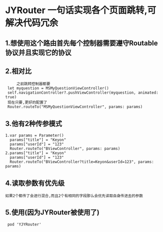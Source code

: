 # JYRouter 一句话实现各个页面跳转,可解决代码冗余


## 1.想使用这个路由首先每个控制器需要遵守Routable协议并且实现它的协议

## 2.相对比  
         之前跳转控制器都要
	 let myquestion = MSMyQuestionViewController()
	 self.navigationController?.pushViewController(myquestion, animated: true)
	 现在只要,更好的配置了
	 Router.routeTo("MSMyQuestionViewController", params: params) 
## 3.他有2种传参模式  
	1.var params = Parameter()  
	  params["title"] = "Keyon"  
	  params["userId"] = "123"  
	  Router.routeTo("BViewController", params: params)  
	2.params["title"] = "Keyon"  
	  params["userId"] = "123"  
	  Router.routeTo("BViewController?title=Keyon&userId=123", params: params)  

## 4.读取参数有优先级
    如果2个都传了会进行混合,而且2个有相同的字段那么会优先读取自身传进去的参数

## 5.使用(因为JYRouter被使用了)
     pod 'YJYRouter'
